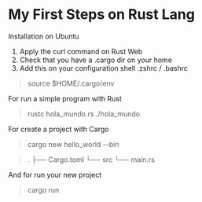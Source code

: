 # My First Steps on Rust Lang

Installation on Ubuntu

1. Apply the curl command on Rust Web
2. Check that you have a .cargo dir on your home
3. Add this on your configuration shell .zshrc / .bashrc

> source $HOME/.cargo/env

For run a simple program with Rust

> rustc hola_mundo.rs
> ./hola_mundo

For create a project with Cargo

> cargo new hello_world --bin

> .
> ├── Cargo.toml
> └── src
>     └── main.rs

And for run your new project

> cargo run
